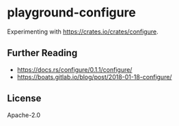 # playground-configure
Experimenting with https://crates.io/crates/configure.

## Further Reading
- https://docs.rs/configure/0.1.1/configure/
- https://boats.gitlab.io/blog/post/2018-01-18-configure/

## License
Apache-2.0
